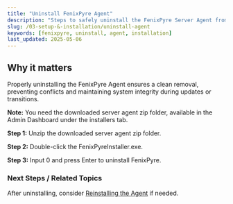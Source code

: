 ```yaml
---
title: "Uninstall FenixPyre Agent"
description: "Steps to safely uninstall the FenixPyre Server Agent from your system."
slug: /03-setup-&-installation/uninstall-agent
keywords: [fenixpyre, uninstall, agent, installation]
last_updated: 2025-05-06
---
```


## Why it matters
Properly uninstalling the FenixPyre Agent ensures a clean removal, preventing conflicts and maintaining system integrity during updates or transitions.

**Note:** You need the downloaded server agent zip folder, available in the Admin Dashboard under the installers tab.

**Step 1:** Unzip the downloaded server agent zip folder.

**Step 2:** Double-click the FenixPyreInstaller.exe.

<!-- IMG:     ./media/03-setup-&-installation/uninstall-agent/screenshot1.png | Alt: FenixPyre installer interface -->

**Step 3:** Input 0 and press Enter to uninstall FenixPyre.

<!-- IMG:     ./media/03-setup-&-installation/uninstall-agent/screenshot2.png | Alt: Uninstallation confirmation screen -->

### Next Steps / Related Topics
After uninstalling, consider [Reinstalling the Agent](../03-setup-&-installation/install-agent.md) if needed.